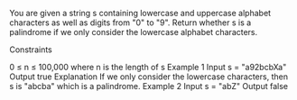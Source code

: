 You are given a string s containing lowercase and uppercase alphabet characters as well as digits from "0" to "9". Return whether s is a palindrome if we only consider the lowercase alphabet characters.

Constraints

0 ≤ n ≤ 100,000 where n is the length of s
Example 1
Input
s = "a92bcbXa"
Output
true
Explanation
If we only consider the lowercase characters, then s is "abcba" which is a palindrome.
Example 2
Input
s = "abZ"
Output
false
